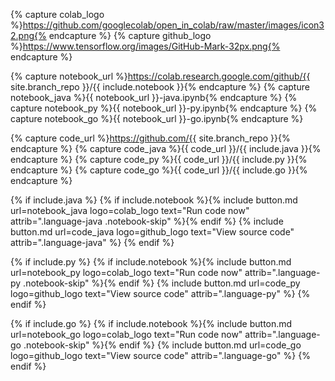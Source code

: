 <!--
Licensed under the Apache License, Version 2.0 (the "License");
you may not use this file except in compliance with the License.
You may obtain a copy of the License at

http://www.apache.org/licenses/LICENSE-2.0

Unless required by applicable law or agreed to in writing, software
distributed under the License is distributed on an "AS IS" BASIS,
WITHOUT WARRANTIES OR CONDITIONS OF ANY KIND, either express or implied.
See the License for the specific language governing permissions and
limitations under the License.
-->

{% capture colab_logo %}https://github.com/googlecolab/open_in_colab/raw/master/images/icon32.png{% endcapture %}
{% capture github_logo %}https://www.tensorflow.org/images/GitHub-Mark-32px.png{% endcapture %}

{% capture notebook_url %}https://colab.research.google.com/github/{{ site.branch_repo }}/{{ include.notebook }}{% endcapture %}
{% capture notebook_java %}{{ notebook_url }}-java.ipynb{% endcapture %}
{% capture notebook_py %}{{ notebook_url }}-py.ipynb{% endcapture %}
{% capture notebook_go %}{{ notebook_url }}-go.ipynb{% endcapture %}

{% capture code_url %}https://github.com/{{ site.branch_repo }}{% endcapture %}
{% capture code_java %}{{ code_url }}/{{ include.java }}{% endcapture %}
{% capture code_py %}{{ code_url }}/{{ include.py }}{% endcapture %}
{% capture code_go %}{{ code_url }}/{{ include.go }}{% endcapture %}

{% if include.java %}
{% if include.notebook %}{% include button.md url=notebook_java logo=colab_logo text="Run code now" attrib=".language-java .notebook-skip" %}{% endif %}
{% include button.md url=code_java logo=github_logo text="View source code" attrib=".language-java" %}
{% endif %}

{% if include.py %}
{% if include.notebook %}{% include button.md url=notebook_py logo=colab_logo text="Run code now" attrib=".language-py .notebook-skip" %}{% endif %}
{% include button.md url=code_py logo=github_logo text="View source code" attrib=".language-py" %}
{% endif %}

{% if include.go %}
{% if include.notebook %}{% include button.md url=notebook_go logo=colab_logo text="Run code now" attrib=".language-go .notebook-skip" %}{% endif %}
{% include button.md url=code_go logo=github_logo text="View source code" attrib=".language-go" %}
{% endif %}

<br><br><br>
